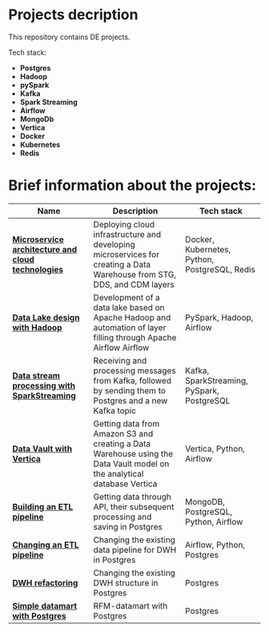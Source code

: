 # Projects decription

This repository contains DE projects.

Tech stack:
- **Postgres**
- **Hadoop**
- **pySpark**
- **Kafka**
- **Spark Streaming**
- **Airflow**
- **MongoDb**
- **Vertica**
- **Docker**
- **Kubernetes**
- **Redis**

# Brief information about the projects:

| Name                                           | Description                                                                                               | Tech stack                                            |
|----------------------------------------------------|---------------------------------------------------------------------------------------------------------|-------------------------------------------------|
| **[Microservice architecture and cloud technologies](https://github.com/SomeBadDecisions/Data_engineering/tree/main/microservices_pg_py_kube/)** | Deploying cloud infrastructure and developing microservices for creating a Data Warehouse from STG, DDS, and CDM layers | Docker, Kubernetes,   Python, PostgreSQL, Redis |
| **[Data Lake design with Hadoop](https://github.com/SomeBadDecisions/Data_engineering/tree/main/pyspark-hadoop-datalake)**                              | Development of a data lake based on Apache Hadoop and automation of layer filling through Apache Airflow   Airflow | PySpark, Hadoop,   Airflow                      |
| **[Data stream processing with SparkStreaming](https://github.com/SomeBadDecisions/Data_engineering/tree/main/kafka_sparkstreaming_pipeline)**     | Receiving and processing messages from Kafka, followed by sending them to Postgres and a new Kafka topic         | Kafka,   SparkStreaming, PySpark, PostgreSQL    |
| **[Data Vault with Vertica](https://github.com/SomeBadDecisions/Data_engineering/tree/main/vertica-data-vault)**                            | Getting data from Amazon S3 and creating a Data Warehouse using the Data Vault model on the analytical database Vertica     | Vertica, Python,   Airflow                      |
| **[Building an ETL pipeline](https://github.com/SomeBadDecisions/Data_engineering/tree/main/postgres-mongo-etl-snowflake)**                      | Getting data through API, their subsequent processing and saving in Postgres                              | MongoDB, PostgreSQL,   Python, Airflow          |
| **[Changing an ETL pipeline](https://github.com/SomeBadDecisions/Data_engineering/tree/main/postgres-airflow-pipeline-update)**                        | Changing the existing data pipeline for DWH in Postgres                               | Airflow, Python,   Postgres                     |
| **[DWH refactoring](https://github.com/SomeBadDecisions/Data_engineering/tree/main/postgres-datamodel-refactoring)**                             | Changing the existing DWH structure in Postgres                                                      | Postgres                                        |
| **[Simple datamart with Postgres](https://github.com/SomeBadDecisions/Data_engineering/tree/main/postgres-rfm-table)**                              | RFM-datamart with Postgres                                                                   | Postgres                                        |

